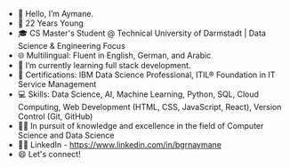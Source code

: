 - 👋 Hello, I’m Aymane.
- 🎂 22 Years Young
- 🎓 CS Master's Student @ Technical University of Darmstadt | Data Science & Engineering Focus
- 🌐 Multilingual: Fluent in English, German, and Arabic
- 🌱 I’m currently learning full stack development.
- 🧠 Certifications: IBM Data Science Professional, ITIL® Foundation in IT Service Management
- 💻 Skills: Data Science, AI, Machine Learning, Python, SQL, Cloud Computing, Web Development (HTML, CSS, JavaScript, React), Version Control (Git, GitHub)
- 👨‍💻 In pursuit of knowledge and excellence in the field of Computer Science and Data Science
- 👨🏾‍ LinkedIn - https://www.linkedin.com/in/bgrnaymane
- 😄 Let's connect!
